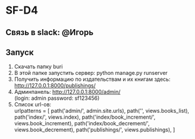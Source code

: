 # SF-D4   
## Связь в slack:  @Игорь   

## Запуск  
1. Скачать папку buri  
2. В этой папке запустить сервер: python manage.py runserver  
3. Получить информацию по издательствам и их книгам здесь: http://127.0.0.1:8000/publishings/  
4. Админпанель: http://127.0.0.1:8000/admin/   
   (login: admin  password: sf123456)  
5. Список url-ов:  
   urlpatterns = [
    path('admin/', admin.site.urls),
    path('', views.books_list),
    path('index/', views.index),
    path('index/book_increment/', views.book_increment),
    path('index/book_decrement/', views.book_decrement),
    path('publishings/', views.publishings),
]
